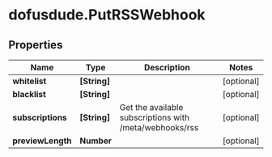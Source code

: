 # dofusdude.PutRSSWebhook

## Properties

Name | Type | Description | Notes
------------ | ------------- | ------------- | -------------
**whitelist** | **[String]** |  | [optional] 
**blacklist** | **[String]** |  | [optional] 
**subscriptions** | **[String]** | Get the available subscriptions with /meta/webhooks/rss | [optional] 
**previewLength** | **Number** |  | [optional] 


